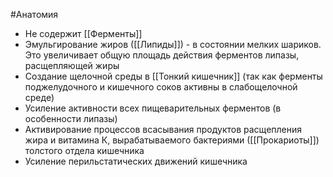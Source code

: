 #Анатомия 
- Не содержит [[Ферменты]]
- Эмульгирование жиров ([[Липиды]]) - в состоянии мелких шариков. Это увеличивает общую площадь действия ферментов липазы, расщепляющей жиры
- Создание щелочной среды в [[Тонкий кишечник]] (так как ферменты поджелудочного и кишечного соков активны в слабощелочной среде)
- Усиление активности всех пищеварительных ферментов (в особенности липазы)
- Активирование процессов всасывания продуктов расщепления жира и витамина К, вырабатываемого бактериями ([[Прокариоты]]) толстого отдела кишечника
- Усиление перильстатических движений кишечника